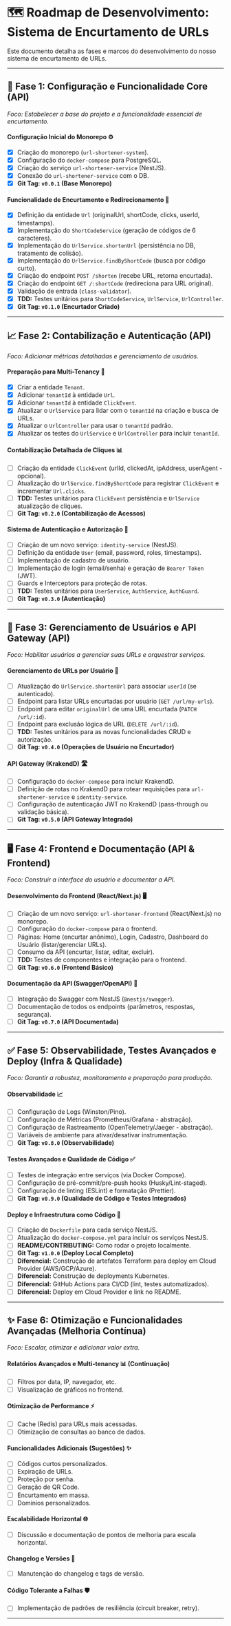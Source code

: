 # 🗺️ Roadmap de Desenvolvimento: Sistema de Encurtamento de URLs

Este documento detalha as fases e marcos do desenvolvimento do nosso sistema de encurtamento de URLs.

---

## 🚀 **Fase 1: Configuração e Funcionalidade Core (API)**
*Foco: Estabelecer a base do projeto e a funcionalidade essencial de encurtamento.*

#### **Configuração Inicial do Monorepo** ⚙️
- [x] Criação do monorepo (`url-shortener-system`).
- [x] Configuração do `docker-compose` para PostgreSQL.
- [x] Criação do serviço `url-shortener-service` (NestJS).
- [x] Conexão do `url-shortener-service` com o DB.
- [x] **Git Tag: `v0.0.1` (Base Monorepo)**

#### **Funcionalidade de Encurtamento e Redirecionamento** 🔗
- [x] Definição da entidade `Url` (originalUrl, shortCode, clicks, userId, timestamps).
- [x] Implementação do `ShortCodeService` (geração de códigos de 6 caracteres).
- [x] Implementação do `UrlService.shortenUrl` (persistência no DB, tratamento de colisão).
- [x] Implementação do `UrlService.findByShortCode` (busca por código curto).
- [x] Criação do endpoint `POST /shorten` (recebe URL, retorna encurtada).
- [x] Criação do endpoint `GET /:shortCode` (redireciona para URL original).
- [x] Validação de entrada (`class-validator`).
- [x] **TDD:** Testes unitários para `ShortCodeService`, `UrlService`, `UrlController`.
- [x] **Git Tag: `v0.1.0` (Encurtador Criado)**

---

## 📈 **Fase 2: Contabilização e Autenticação (API)**
*Foco: Adicionar métricas detalhadas e gerenciamento de usuários.*

#### **Preparação para Multi-Tenancy** 🏢
- [x] Criar a entidade `Tenant`.
- [x] Adicionar `tenantId` à entidade `Url`.
- [x] Adicionar `tenantId` à entidade `ClickEvent`.
- [x] Atualizar o `UrlService` para lidar com o `tenantId` na criação e busca de URLs.
- [x] Atualizar o `UrlController` para usar o `tenantId` padrão.
- [x] Atualizar os testes do `UrlService` e `UrlController` para incluir `tenantId`.

#### **Contabilização Detalhada de Cliques** 📊
- [ ] Criação da entidade `ClickEvent` (urlId, clickedAt, ipAddress, userAgent - opcional).
- [ ] Atualização do `UrlService.findByShortCode` para registrar `ClickEvent` e incrementar `Url.clicks`.
- [ ] **TDD:** Testes unitários para `ClickEvent` persistência e `UrlService` atualização de cliques.
- [ ] **Git Tag: `v0.2.0` (Contabilização de Acessos)**

#### **Sistema de Autenticação e Autorização** 🔐
- [ ] Criação de um novo serviço: `identity-service` (NestJS).
- [ ] Definição da entidade `User` (email, password, roles, timestamps).
- [ ] Implementação de cadastro de usuário.
- [ ] Implementação de login (email/senha) e geração de `Bearer Token` (JWT).
- [ ] Guards e Interceptors para proteção de rotas.
- [ ] **TDD:** Testes unitários para `UserService`, `AuthService`, `AuthGuard`.
- [ ] **Git Tag: `v0.3.0` (Autenticação)**

---

## 📝 **Fase 3: Gerenciamento de Usuários e API Gateway (API)**
*Foco: Habilitar usuários a gerenciar suas URLs e orquestrar serviços.*

#### **Gerenciamento de URLs por Usuário** 📝
- [ ] Atualização do `UrlService.shortenUrl` para associar `userId` (se autenticado).
- [ ] Endpoint para listar URLs encurtadas por usuário (`GET /url/my-urls`).
- [ ] Endpoint para editar `originalUrl` de uma URL encurtada (`PATCH /url/:id`).
- [ ] Endpoint para exclusão lógica de URL (`DELETE /url/:id`).
- [ ] **TDD:** Testes unitários para as novas funcionalidades CRUD e autorização.
- [ ] **Git Tag: `v0.4.0` (Operações de Usuário no Encurtador)**

#### **API Gateway (KrakendD)** 🛣️
- [ ] Configuração do `docker-compose` para incluir KrakendD.
- [ ] Definição de rotas no KrakendD para rotear requisições para `url-shortener-service` e `identity-service`.
- [ ] Configuração de autenticação JWT no KrakendD (pass-through ou validação básica).
- [ ] **Git Tag: `v0.5.0` (API Gateway Integrado)**

---

## 🖥️ **Fase 4: Frontend e Documentação (API & Frontend)**
*Foco: Construir a interface do usuário e documentar a API.*

#### **Desenvolvimento do Frontend (React/Next.js)** 🖥️
- [ ] Criação de um novo serviço: `url-shortener-frontend` (React/Next.js) no monorepo.
- [ ] Configuração do `docker-compose` para o frontend.
- [ ] Páginas: Home (encurtar anônimo), Login, Cadastro, Dashboard do Usuário (listar/gerenciar URLs).
- [ ] Consumo da API (encurtar, listar, editar, excluir).
- [ ] **TDD:** Testes de componentes e integração para o frontend.
- [ ] **Git Tag: `v0.6.0` (Frontend Básico)**

#### **Documentação da API (Swagger/OpenAPI)** 📄
- [ ] Integração do Swagger com NestJS (`@nestjs/swagger`).
- [ ] Documentação de todos os endpoints (parâmetros, respostas, segurança).
- [ ] **Git Tag: `v0.7.0` (API Documentada)**

---

## ✅ **Fase 5: Observabilidade, Testes Avançados e Deploy (Infra & Qualidade)**
*Foco: Garantir a robustez, monitoramento e preparação para produção.*

#### **Observabilidade** 📈
- [ ] Configuração de Logs (Winston/Pino).
- [ ] Configuração de Métricas (Prometheus/Grafana - abstração).
- [ ] Configuração de Rastreamento (OpenTelemetry/Jaeger - abstração).
- [ ] Variáveis de ambiente para ativar/desativar instrumentação.
- [ ] **Git Tag: `v0.8.0` (Observabilidade)**

#### **Testes Avançados e Qualidade de Código** ✅
- [ ] Testes de integração entre serviços (via Docker Compose).
- [ ] Configuração de pré-commit/pre-push hooks (Husky/Lint-staged).
- [ ] Configuração de linting (ESLint) e formatação (Prettier).
- [ ] **Git Tag: `v0.9.0` (Qualidade de Código e Testes Integrados)**

#### **Deploy e Infraestrutura como Código** 🚀
- [ ] Criação de `Dockerfile` para cada serviço NestJS.
- [ ] Atualização do `docker-compose.yml` para incluir os serviços NestJS.
- [ ] **README/CONTRIBUTING:** Como rodar o projeto localmente.
- [ ] **Git Tag: `v1.0.0` (Deploy Local Completo)**
- [ ] **Diferencial:** Construção de artefatos Terraform para deploy em Cloud Provider (AWS/GCP/Azure).
- [ ] **Diferencial:** Construção de deployments Kubernetes.
- [ ] **Diferencial:** GitHub Actions para CI/CD (lint, testes automatizados).
- [ ] **Diferencial:** Deploy em Cloud Provider e link no README.

---

## ✨ **Fase 6: Otimização e Funcionalidades Avançadas (Melhoria Contínua)**
*Foco: Escalar, otimizar e adicionar valor extra.*

#### **Relatórios Avançados e Multi-tenancy** 📊 (Continuação)
- [ ] Filtros por data, IP, navegador, etc.
- [ ] Visualização de gráficos no frontend.

#### **Otimização de Performance** ⚡
- [ ] Cache (Redis) para URLs mais acessadas.
- [ ] Otimização de consultas ao banco de dados.

#### **Funcionalidades Adicionais (Sugestões)** ✨
- [ ] Códigos curtos personalizados.
- [ ] Expiração de URLs.
- [ ] Proteção por senha.
- [ ] Geração de QR Code.
- [ ] Encurtamento em massa.
- [ ] Domínios personalizados.

#### **Escalabilidade Horizontal** 🌐
- [ ] Discussão e documentação de pontos de melhoria para escala horizontal.

#### **Changelog e Versões** 📝
- [ ] Manutenção do changelog e tags de versão.

#### **Código Tolerante a Falhas** 🛡️
- [ ] Implementação de padrões de resiliência (circuit breaker, retry).

---
